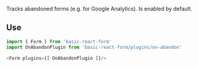 Tracks abandoned forms (e.g. for Google Analytics). Is enabled by default.

## Use

```js
import { Form } from 'basic-react-form'
import OnAbandonPlugin from 'basic-react-form/plugins/on-abandon'

<Form plugins={[ OnAbandonPlugin ]}/>
```